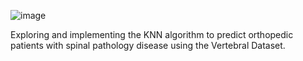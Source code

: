 
![image](https://github.com/prathmeshlonkar10/Spinal-Pathology-Prediction-with-Vertebral-Column-Data/assets/66990159/2e3f2622-cbd2-4c5b-8848-4456417e8527)


Exploring and implementing the KNN algorithm to predict orthopedic patients with spinal pathology disease using the Vertebral Dataset.
